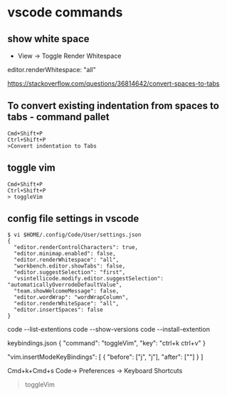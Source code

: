 # vscode commands
## show white space
* View -> Toggle Render Whitespace

editor.renderWhitespace: "all"

https://stackoverflow.com/questions/36814642/convert-spaces-to-tabs

## To convert existing indentation from spaces to tabs - command pallet
```
Cmd+Shift+P
Ctrl+Shift+P
>Convert indentation to Tabs
```
## toggle vim
```
Cmd+Shift+P
Ctrl+Shift+P
> toggleVim
```

## config file settings in vscode
```shell
$ vi $HOME/.config/Code/User/settings.json
{
  "editor.renderControlCharacters": true,
  "editor.minimap.enabled": false,
  "editor.renderWhitespace": "all",
  "workbench.editor.showTabs": false,
  "editor.suggestSelection": "first",
  "vsintellicode.modify.editor.suggestSelection": "automaticallyOverrodeDefaultValue",
  "team.showWelcomeMessage": false,
  "editor.wordWrap": "wordWrapColumn",
  "editor.renderWhiteSpace": "all",
  "editor.insertSpaces": false
}
```

code --list-extentions
code --show-versions
code --install-extention

keybindings.json
{
  "command": "toggleVim",
  "key": "ctrl+k ctrl+v"
}

"vim.insertModeKeyBindings": [
     {
         "before": ["j", "j"],
         "after": ["<esc>"]
     }
]


Cmd+k+Cmd+s
Code-> Preferences -> Keyboard Shortcuts
> toggleVim
